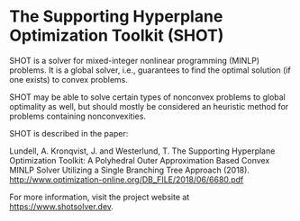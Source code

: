# The Supporting Hyperplane Optimization Toolkit (SHOT)

SHOT is a solver for mixed-integer nonlinear programming (MINLP) problems. It is a global solver, i.e., guarantees to find the optimal solution (if one exists) to convex problems. 

SHOT may be able to solve certain types of nonconvex problems to global optimality as well, but should mostly be considered an heuristic method for problems containing nonconvexities. 

SHOT is described in the paper:

Lundell, A. Kronqvist, J. and Westerlund, T. The Supporting Hyperplane Optimization Toolkit: A Polyhedral Outer Approximation Based 
Convex MINLP Solver Utilizing a Single Branching Tree Approach (2018). http://www.optimization-online.org/DB_FILE/2018/06/6680.pdf

For more information, visit the project website at https://www.shotsolver.dev.
